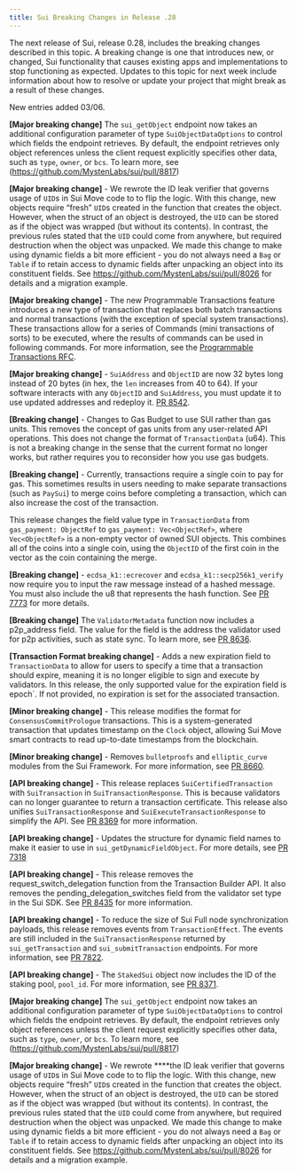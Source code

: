```yaml
---
title: Sui Breaking Changes in Release .28
---
```


The next release of Sui, release 0.28, includes the breaking changes described in this topic. A breaking change is one that introduces new, or changed, Sui functionality that causes existing apps and implementations to stop functioning as expected. Updates to this topic for next week include information about how to resolve or update your project that might break as a result of these changes.

New entries added 03/06.

**[Major breaking change]** The `sui_getObject` endpoint now takes an additional configuration parameter of type `SuiObjectDataOptions` to control which fields the endpoint retrieves. By default, the endpoint retrieves only object references unless the client request  explicitly specifies other data, such as `type`, `owner`, or `bcs`. To learn more, see (https://github.com/MystenLabs/sui/pull/8817)

**[Major breaking change]** - We rewrote the ID leak verifier that governs usage of `UID`s in Sui Move code to to flip the logic. With this change, new objects require “fresh” `UID`s created in the function that creates the object. However, when the struct of an object is destroyed, the `UID` can be stored as if the object was wrapped (but without its contents). In contrast, the previous rules stated that the `UID` could come from anywhere, but required destruction when the object was unpacked. We made this change to make using dynamic fields a bit more efficient - you do not always need a `Bag` or `Table` if to retain access to dynamic fields after unpacking an object into its constituent fields. See https://github.com/MystenLabs/sui/pull/8026 for details and a migration example.

**[Major breaking change]** - The new Programmable Transactions feature introduces a new type of transaction that replaces both batch transactions and normal transactions (with the exception of special system transactions). These transactions allow for a series of Commands (mini transactions of sorts) to be executed, where the results of commands can be used in following commands. For more information, see the [Programmable Transactions RFC](https://forums.sui.io/t/rfc-planned-feature-programmable-transactions/3823).

**[Major breaking change]** - `SuiAddress` and `ObjectID` are now 32 bytes long instead of 20 bytes (in hex, the `len` increases from 40 to 64). If your software interacts with any `ObjectID` and `SuiAddress`, you must update it to use updated addresses and redeploy it. [PR 8542](https://github.com/MystenLabs/sui/pull/8542).

**[Breaking change]** - Changes to Gas Budget to use SUI rather than gas units. This removes the concept of gas units from any user-related API operations. This does not change the format of `TransactionData` (u64). This is not a breaking change in the sense that the current format no longer works, but rather requires you to reconsider how you use gas budgets.

**[Breaking change]** - Currently, transactions require a single coin to pay for gas. This sometimes results in users needing to make separate transactions (such as `PaySui`) to merge coins before completing a transaction, which can also increase the cost of the transaction.

This release changes the field value type in `TransactionData` from `gas_payment: ObjectRef` to `gas_payment: Vec<ObjectRef>`, where `Vec<ObjectRef>` is a non-empty vector of owned SUI objects. This combines all of the coins into a single coin, using the `ObjectID` of the first coin in the vector as the coin containing the merge.

**[Breaking change]** - `ecdsa_k1::ecrecover` and `ecdsa_k1::secp256k1_verify` now require you to input the raw message instead of a hashed message. You must also include the u8 that represents  the hash function. See [PR 7773](https://github.com/MystenLabs/sui/pull/7773) for more details.

**[Breaking change]** The `ValidatorMetadata` function now includes a p2p_address field. The value for the field is the address the validator used for p2p activities, such as state sync. To learn more, see [PR 8636](https://github.com/MystenLabs/sui/pull/8636).

**[Transaction Format breaking change]** - Adds a new expiration field to `TransactionData` to allow for users to specify a time that a transaction should expire, meaning it is no longer eligible to sign and execute by validators. In this release, the only supported value for the expiration field is epoch`. If not provided, no expiration is set for the associated transaction.

**[Minor breaking change]** - This release modifies the format for `ConsensusCommitPrologue` transactions. This is a system-generated transaction that updates timestamp on the `Clock` object, allowing Sui Move smart contracts to read up-to-date timestamps from the blockchain.

**[Minor breaking change]** - Removes `bulletproofs` and `elliptic_curve` modules from the Sui Framework. For more information, see [PR 8660](https://github.com/MystenLabs/sui/pull/8660).

**[API breaking change]** - This release replaces `SuiCertifiedTransaction` with `SuiTransaction` in `SuiTransactionResponse`. This is because validators can no longer guarantee to return a transaction certificate. This release also unifies `SuiTransactionResponse` and `SuiExecuteTransactionResponse` to simplify the API. See [PR 8369](https://github.com/MystenLabs/sui/pull/8369) for more information.

**[API breaking change]** - Updates the structure for dynamic field names to make it easier to use in `sui_getDynamicFieldObject`. For more details, see [PR 7318](https://github.com/MystenLabs/sui/pull/7318)

**[API breaking change]** - This release removes the request_switch_delegation function from the Transaction Builder API. It also removes the pending_delegation_switches field from the validator set type in the Sui SDK. See [PR 8435](https://github.com/MystenLabs/sui/pull/8435) for more information.

**[API breaking change]** - To reduce the size of Sui Full node synchronization payloads, this release removes events from `TransactionEffect`. The events are still included in the `SuiTransactionResponse` returned by `sui_getTransaction` and `sui_submitTransaction` endpoints. For more information, see [PR 7822](https://github.com/MystenLabs/sui/pull/7822).

**[API breaking change]** - The `StakedSui` object now includes the ID of the staking pool, `pool_id`. For more information, see [PR 8371](https://github.com/MystenLabs/sui/pull/8371).

**[Major breaking change]** The `sui_getObject` endpoint now takes an additional configuration parameter of type `SuiObjectDataOptions` to control which fields the endpoint retrieves. By default, the endpoint retrieves only object references unless the client request  explicitly specifies other data, such as `type`, `owner`, or `bcs`. To learn more, see (https://github.com/MystenLabs/sui/pull/8817)

**[Major breaking change]** - We rewrote ****the ID leak verifier that governs usage of `UID`s in Sui Move code to to flip the logic. With this change, new objects require “fresh” `UID`s created in the function that creates the object. However, when the struct of an object is destroyed, the `UID` can be stored as if the object was wrapped (but without its contents). In contrast, the previous rules stated that the `UID` could come from anywhere, but required destruction when the object was unpacked. We made this change to make using dynamic fields a bit more efficient - you do not always need a `Bag` or `Table` if to retain access to dynamic fields after unpacking an object into its constituent fields. See https://github.com/MystenLabs/sui/pull/8026 for details and a migration example.